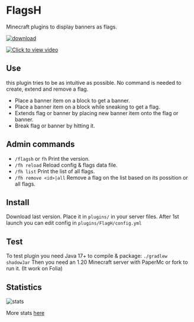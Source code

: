 [download]: https://img.shields.io/github/downloads/HydrolienF/FlagsH/total
[downloadLink]: https://hangar.papermc.io/Hydrolien/FlagsH

# FlagsH
Minecraft plugins to display banners as flags.

[ ![download][] ][downloadLink]

[![Click to view video](https://img.youtube.com/vi/94QfPndYXYM/maxresdefault.jpg)](https://youtu.be/94QfPndYXYM)


## Use

this plugin tries to be as intuitive as possible. No command is needed to create, extend and remove a flag.

 - Place a banner item on a block to get a banner.
 - Place a banner item on a block while sneaking to get a flag.
 - Extends flag or banner by placing new banner item onto the flag or banner.
 - Break flag or banner by hitting it.


## Admin commands

 - `/flagsh` or `fh` Print the version.
 - `/fh reload` Reload config & flags data file.
 - `/fh list` Print the list of all flags.
 - `/fh remove <id>|all` Remove a flag on the list based on its possition or all flags.


## Install
Download last version.
Place it in `plugins/` in your server files.
After 1st launch you can edit config in `plugins/FlagH/config.yml`


## Test
To test plugin you need Java 17+ to compile & package: `./gradlew shadowJar`
Then you need an 1.20 Minecraft server with PaperMc or fork to run it. (It work on Folia)


## Statistics
<img align="center" src="https://bstats.org/signatures/bukkit/FlagsH.svg" alt="stats"/> 

More stats [here](https://bstats.org/plugin/bukkit/FlagsH/19981)
